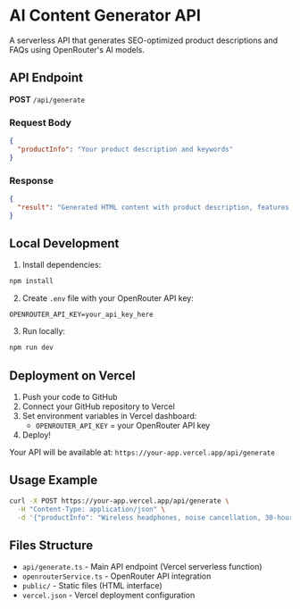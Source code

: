 # AI Content Generator API

A serverless API that generates SEO-optimized product descriptions and FAQs using OpenRouter's AI models.

## API Endpoint

**POST** `/api/generate`

### Request Body
```json
{
  "productInfo": "Your product description and keywords"
}
```

### Response
```json
{
  "result": "Generated HTML content with product description, features, and FAQs"
}
```

## Local Development

1. Install dependencies:
```bash
npm install
```

2. Create `.env` file with your OpenRouter API key:
```
OPENROUTER_API_KEY=your_api_key_here
```

3. Run locally:
```bash
npm run dev
```

## Deployment on Vercel

1. Push your code to GitHub
2. Connect your GitHub repository to Vercel
3. Set environment variables in Vercel dashboard:
   - `OPENROUTER_API_KEY` = your OpenRouter API key
4. Deploy!

Your API will be available at: `https://your-app.vercel.app/api/generate`

## Usage Example

```bash
curl -X POST https://your-app.vercel.app/api/generate \
  -H "Content-Type: application/json" \
  -d '{"productInfo": "Wireless headphones, noise cancellation, 30-hour battery"}'
```

## Files Structure

- `api/generate.ts` - Main API endpoint (Vercel serverless function)
- `openrouterService.ts` - OpenRouter API integration
- `public/` - Static files (HTML interface)
- `vercel.json` - Vercel deployment configuration
